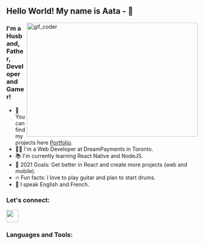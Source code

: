 ## Hello World! My name is Aata -  👋
<img src="https://github.com/Atalaa/gif_readme/blob/main/coder.gif?raw=true" alt="gif_coder" width="450" height="300" align="right"/>

### I'm a Husband, Father, Developer and Gamer!
- 📂 You can find my projects here [Portfolio][website].
- 👨‍💻 I'm a Web Developer at DreamPayments in Toronto.
- 📚 I'm currently learning React Native and NodeJS.
- 🎯 2021 Goals: Get better in React and create more projects (web and mobile).
- 🔥 Fun facts: I love to play guitar and plan to start drums.
- 💬 I speak English and French.

### Let's connect:

[<img height="32" width="32" src="https://cdn.jsdelivr.net/npm/simple-icons@v4/icons/linkedin.svg" />][linkedin]

### Languages and Tools:

<br />
<br />

[website]: https://atalaa.github.io/portfolio/
[linkedin]: https://www.linkedin.com/in/aata-allah-rchidi/
